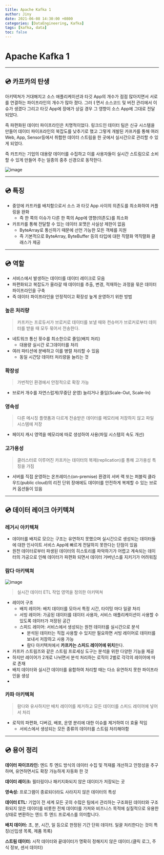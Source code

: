 ```yaml
---
title: Apache Kafka 1
author: Jiny
date: 2021-06-08 14:30:00 +0800
categories: [DataEngineering, Kafka]
tags: [kafka, data]
toc: false
---
```

 
# Apache Kafka 1

___

## 💿 **카프카의 탄생**

아키텍쳐가 거대해지고 소스 애플리케이션과 타깃 App의 개수가 점점 많아지면서 서로를 연결하는 파이프라인의 개수가 많아 졌다. 그러ㅕ면서 소스코드 및 버전 관리에서 이슈가 생겼다 그리고 타깃 App에 장애가 상길 경우 그 영향이 소스 App에 그대로 전달되었다.

즉 파편화된 데이터 파이프라인은 치명적이었다. 링크드인 데이터 팀은 신규 시스템을 만들어 데이터 파이프라인의 복잡도를 낮추기로 했고 그렇게 개발된 카프카를 통해 여러 Web, App, Sensor등에서 취합한 데이터 스트림을 한 곳에서 실시간으로 관리할 수 있게 되었다.

즉 카프카는 기업의 대용량 데이터를 수집하고 이를 사용자들이 실시간 스트림으로 소비할 수 있게 만들어 주는 일종의 중추 신경으로 동작한다.

![image](https://kth12.github.io/assets/images/kafka-service.png)

___

## 💿 **특징**

- 중앙에 카프카를 배치함으로서 소스 과 타깃 App 사이의 의존도를 최소화하여 커플링을 완화
  - 즉 한 쪽의 이슈가 다른 한 쪽의 App에 영향(의존도)를 최소화
- 카프카를 통해 전달할 수 있는 데이터 포맷은 사실상 제한이 없음
  - ByteArray로 통신하기 때문에 선언 가능한 모든 객체를 지원
  - 즉 기본적으로 ByteArray, ByteBuffer 등의 타입에 대한 직렬화 역직렬화 클래스가 제공

___

## 💿 **역할**

- 서비스에서 발생하는 데이터를 데이터 레이크로 모음
- 파편화되고 복잡도가 올라갈 때 데이터를 추출, 변경, 적재하는 과정을 묶은 데이터 파이프라인을 구축
- 즉 데이터 파이프라인을 안정적이고 확장성 높게 운영하기 위한 방법

### **높은 처리량**

> 카프카는 프로듀서가 브로커로 데이터를 보낼 때와 컨슈머가 브로커로부터 데이터를 받을 때 모두 묶어서 전송한다.

- 네트워크 통신 횟수를 최소한으로 줄임(배치 처리)
  - 대용량 실시간 로그데이터를 처리
- 여러 파티션에 분배하고 이를 병렬 처리할 수 있음
  - 동일 시간당 데이터 처리량을 늘리는 것

### **확장성**

> 가번적인 환경에서 안정적으로 확장 가능

- 브로커 개수를 자연스럽게(무중단 운영) 늘리거나 줄임(Scale-Out, Scale-In)

### **영속성**

> 다른 메시징 플랫폼과 다르게 전송받은 데이터를 메모리에 저장하지 않고 파일 시스템에 저장

- 페이지 캐시 영역을 메모리에 따로 생성하여 사용(파일 시스템의 속도 개선)

### **고가용성**

> 클러스터로 이루어진 카프카는 데이터의 복제(replication)를 통해 고가용성 특징을 가짐

- 서버를 직접 운영하는 온프레미스(on-premise) 환경의 서버 랙 또는 퍼블릭 클라우드(public cloud)의 리전 단위 장애에도 데이터를 안전하게 복제할 수 있는 브로커 옵션들이 있음

___

## 💿 **데이터 레이크 아키텍쳐**

### **레거시 아키텍쳐**

- 데이터를 배치로 모으는 구조는 유연하지 못했으며 실시간으로 생성되는 데이터들에 대한 인사이트 서비스 App에 빠르게 전달하지 못한다는 단점이 있음
- 원천 데이터로부터 파생된 데이터의 히스토리를 파악하기가 어렵고 계속되는 데이터의 가공으로 인해 데이터가 파편화 되면서 데이터 거버넌스를 지키기가 어려워짐

### **람다 아키텍쳐**

![image](https://t1.daumcdn.net/cfile/tistory/247BBC4B58CFFEB216)

> 실시간 데이터 ETL 작업 영역을 정의한 아키텍쳐

- 레이어 구조
  - 배치 레이어: 배치 데이터를 모아서 특정 시간, 타이밍 마다 일괄 처리
  - 서빙 레이어: 가공된 데이터를 데이터 사용자, 서비스 애플리케이션이 사용할 수 있도록 데이터가 저장된 공간
  - 스피드 레이어: 서비스에서 생성되는 원천 데이터를 실시간으로 분석
    - 분석된 데이터는 직접 사용할 수 있지만 필요하면 서빙 레이어로 데이터를 보내서 저장하고 사용 가능
    - 람다 아키텍처에서 **카프카는 스피드 레이어에 위치**한다.
- 카프카 스트림즈와 같은 스트림 프로세싱 도구는 분석을 위한 다양한 기능을 제공
- 하지만 레이어가 2개로 나뉘면서 분석 처리하는 로직이 2벌로 각각의 레이어에 따로 존재
- 배치 데이터와 실시간 데이터를 융합하여 처리할 때는 다소 유연하지 못한 파이프라인을 생성
- 

### **카파 아키텍쳐**

> 람다와 유사하지만 배치 레이어를 제거하고 모든 데이터를 스피드 레이어에 넣어서 처리

- 로직의 파편화, 디버깅, 배포, 운영 분리에 대한 이슈를 제거하여 더 효율 적임
  - 서비스에서 생성되는 모든 종류의 데이터를 스트림 처리해야함
___

## 💿 **용어 정리**

**데이터 파이프라인:** 엔드 투 엔드 방식의 데이터 수집 및 적재를 개선하고 안정성을 추구하며, 유연하면서도 확장 가능하게 자동화 한 것

**데이터 레이크:** 필터링이나 패키지화되지 않은 데이터가 저장되는 곳

**영속성:** 프로그램이 종료되더라도 사라지지 않은 데이터의 특성

**데이터 ETL:** 기업이 전 세계 모든 곳의 수많은 팀에서 관리하는 구조화된 데이터와 구조화되지 않은 데이터를 비롯한 전체 데이터를 가져와 비즈니스 목적에 실질적으로 유용한 상태로 변환하는 엔드 투 엔드 프로세스를 의미합니다.

**배치 데이터:** 초, 분, 시간, 일 등으로 한정된 기간 단위 데이터. 일괄 처리한다는 것이 특징(신입생 목록, 제품 목록)

**스트림 데이터:** 시작 데이터와 끝데이터가 명확히 정해지지 않은 데이터.(클릭 로그, 주식 정보,  센서 데이터)


